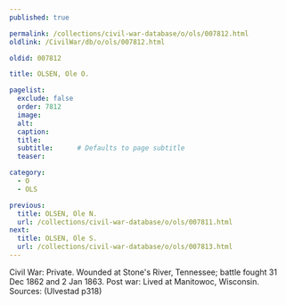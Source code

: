 ```yaml
---
published: true

permalink: /collections/civil-war-database/o/ols/007812.html
oldlink: /CivilWar/db/o/ols/007812.html

oldid: 007812

title: OLSEN, Ole O.

pagelist:
  exclude: false
  order: 7812
  image: 
  alt:
  caption:
  title:
  subtitle:      # Defaults to page subtitle
  teaser:

category: 
  - O 
  - OLS

previous:
  title: OLSEN, Ole N.
  url: /collections/civil-war-database/o/ols/007811.html  
next:
  title: OLSEN, Ole S.
  url: /collections/civil-war-database/o/ols/007813.html   
---
```

Civil War: Private. Wounded at Stone&#39;s River, Tennessee; battle fought 31 Dec 1862 and 2 Jan 1863. Post war: Lived at Manitowoc, Wisconsin. Sources: (Ulvestad p318)
